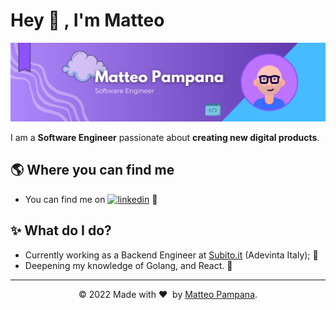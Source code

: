 # Hey 👋 , I'm Matteo

<img src="https://raw.githubusercontent.com/matteo-pampana/matteo-pampana/main/BannerGithub.png" alt="Matteo Pampana - software engineer">

I am a **Software Engineer** passionate about **creating new digital products**.

## 🌎 Where you can find me
- You can find me on [<img alt="linkedin" src="https://img.shields.io/badge/linkedin-%230077B5.svg?&style=rounded&logo=linkedin&logoColor=white" />](https://www.linkedin.com/in/matteopampana/) 💼

## ✨ What do I do?

- Currently working as a Backend Engineer at <a href="https://www.subito.it" target="_blank">Subito.it</a> (Adevinta Italy); 🏢  
- Deepening my knowledge of Golang, and React. 📖  

---
<p align="center"> © 2022 Made with ❤️ &nbsp;by <a href="https://github.com/matteo-pampana">Matteo Pampana</a>. </p>
